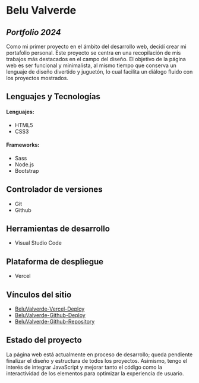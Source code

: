 # Belu Valverde
## _Portfolio 2024_

Como mi primer proyecto en el ámbito del desarrollo web, decidí crear mi portafolio personal. Este proyecto se centra en una recopilación de mis trabajos más destacados en el campo del diseño. El objetivo de la página web es ser funcional y minimalista, al mismo tiempo que conserva un lenguaje de diseño divertido y juguetón, lo cual facilita un diálogo fluido con los proyectos mostrados.

## Lenguajes y Tecnologías

#### Lenguajes:
- HTML5
- CSS3

#### Frameworks:
- Sass
- Node.js
- Bootstrap

## Controlador de versiones
- Git
- Github

## Herramientas de desarrollo
- Visual Studio Code

## Plataforma de despliegue
- Vercel

## Vínculos del sitio
- [BeluValverde-Vercel-Deploy](https://belen-valverde-desarrollo-web-coderhouse.vercel.app/)
- [BeluValverde-Github-Deploy](https://valverde-belu.github.io/BelenValverde-DesarrolloWebCoderhouse/)
- [BeluValverde-Github-Repository](https://github.com/valverde-belu/BelenValverde-DesarrolloWebCoderhouse.git)

## Estado del proyecto
La página web está actualmente en proceso de desarrollo; queda pendiente finalizar el diseño y estructura de todos los proyectos. Asimismo, tengo el interés de integrar JavaScript y mejorar tanto el código como la interactividad de los elementos para optimizar la experiencia de usuario.

